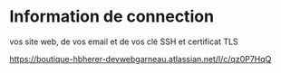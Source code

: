 # Information de connection
 vos site web, de vos email et de vos clé SSH et certificat TLS

https://boutique-hbherer-devwebgarneau.atlassian.net/l/c/qz0P7HqQ